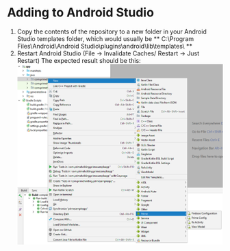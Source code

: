 # Adding to Android Studio
1. Copy the contents of the repository to a new folder in your Android Studio templates folder, which would usually be
** C:\Program Files\Android\Android Studio\plugins\android\lib\templates\ **
2. Restart Android Studio (File -> Invalidate Caches/ Restart -> Just Restart)
The expected result should be this:
![Alt text](../Images/expected.png?raw=true "Expected")
